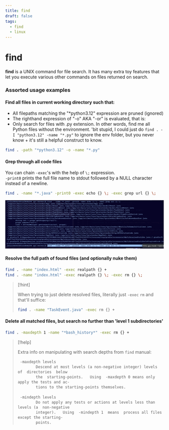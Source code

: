 ```yaml
---
title: find
draft: false
tags:
  - find
  - linux
---
```


# find

**find** is a UNIX command for file search. It has many extra toy features that let you execute various other commands on files returned on search.

### Assorted usage examples


#### Find all files in current working directory such that:
- All filepaths matching the "*python3.12" expression are pruned (ignored)
- The righthand expression of "-o" AKA "-or" is evaluated, that is:
- Only search for files with .py extension.
In other words, find me all Python files without the environment. 'bit stupid, I could just do `find . -I "python3.12" -name "*.py"` to ignore the env folder, but you never know + it's still a helpful construct to know.

```sh
find . -path "*python3.12" -o -name "*.py"
```

#### Grep through all code files
You can chain `-exec`'s with the help of `\;` expression.\
`-print0` prints the full file name to stdout followed by a NULL character instead of a newline.

```sh
find . -name "*.java" -print0 -exec echo {} \; -exec grep url {} \;
```

![Example usage of `find -exec` with `echo` and `grep`](./img/findexecgrep.png)

#### Resolve the full path of found files (and optionally nuke them)

```sh
find . -name "index.html" -exec realpath {} +
find . -name "index.html" -exec realpath {} \; -exec rm {} \;
```

> [!hint]
>
> When trying to just delete resolved files, literally just `-exec` `rm` and that'll suffice:
> 
> ```sh
> find . -name "TaskEvent.java" -exec rm {} +
> ```

#### Delete all matched files, but search no further than 'level 1 subdirectories' 
```sh
find . -maxdepth 1 -name "*bash_history*" -exec rm {} +
```

> [!help]
>
> Extra info on manipulating with search depths from `find` manual:
> ```
>  -maxdepth levels
>         Descend at most levels (a non-negative integer) levels of  directories  below
>         the  starting-points.   Using  -maxdepth 0 means only apply the tests and ac‐
>         tions to the starting-points themselves.
>
>  -mindepth levels
>         Do not apply any tests or actions at levels less than levels (a  non-negative
>         integer).   Using  -mindepth 1  means  process all files except the starting-
>         points.
> ```


